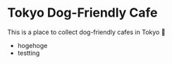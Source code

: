 # Tokyo Dog-Friendly Cafe

This is a place to collect dog-friendly cafes in Tokyo :dog:

- hogehoge
- testting
